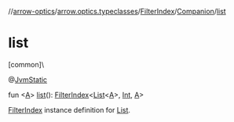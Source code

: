 //[arrow-optics](../../../../index.md)/[arrow.optics.typeclasses](../../index.md)/[FilterIndex](../index.md)/[Companion](index.md)/[list](list.md)

# list

[common]\

@[JvmStatic](https://kotlinlang.org/api/latest/jvm/stdlib/kotlin.jvm/-jvm-static/index.html)

fun &lt;[A](list.md)&gt; [list](list.md)(): [FilterIndex](../index.md)&lt;[List](https://kotlinlang.org/api/latest/jvm/stdlib/kotlin.collections/-list/index.html)&lt;[A](list.md)&gt;, [Int](https://kotlinlang.org/api/latest/jvm/stdlib/kotlin/-int/index.html), [A](list.md)&gt;

[FilterIndex](../index.md) instance definition for [List](https://kotlinlang.org/api/latest/jvm/stdlib/kotlin.collections/-list/index.html).
